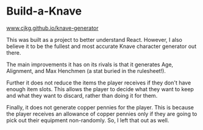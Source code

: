 # Build-a-Knave

www.cjkg.github.io/knave-generator

This was built as a project to better understand React. However, I also believe it to be the fullest and most accurate Knave character generator out there.

The main improvements it has on its rivals is that it generates Age, Alignment, and Max Henchmen (a stat buried in the rulesheet!).

Further it does not reduce the items the player receives if they don't have enough item slots. This allows the player to decide what they want to keep and what they want to discard, rather than doing it for them.

Finally, it does not generate copper pennies for the player. This is because the player receives an allowance of copper pennies only if they are going to pick out their equipment non-randomly. So, I left that out as well.
